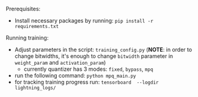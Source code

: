 Prerequisites:
- Install necessary packages by running: ```pip install -r requirements.txt```

Running training:
- Adjust parameters in the script: `training_config.py` (**NOTE**: in order to change bitwidths, it's enough to change `bitwidth` parameter in `weight_param` and `activation_param`)
  - currently quantizer has 3 modes: `fixed`, `bypass`, `mpq` 
- run the following command: `python mpq_main.py`
- for tracking training progress run: `tensorboard  --logdir lightning_logs/` 

